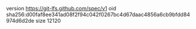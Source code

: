version https://git-lfs.github.com/spec/v1
oid sha256:d00faf8ee341ad08f2f94c042f0267bc4d67daac4856a6cb9bfdd84974d6d2de
size 12120
